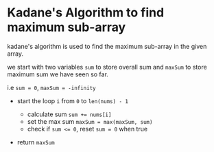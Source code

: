 # Kadane's Algorithm to find maximum sub-array

kadane's algorithm is used to find the maximum sub-array in the given array.

we start with two variables `sum` to store overall sum and `maxSum` to store maximum sum we have seen so far.

i.e `sum = 0`, `maxSum = -infinity`

* start the loop `i` from `0` to `len(nums) - 1`

  * calculate sum `sum += nums[i]`
  * set the max sum `maxSum = max(maxSum, sum)`
  * check if `sum <= 0`, reset `sum = 0` when true
* return `maxSum`
